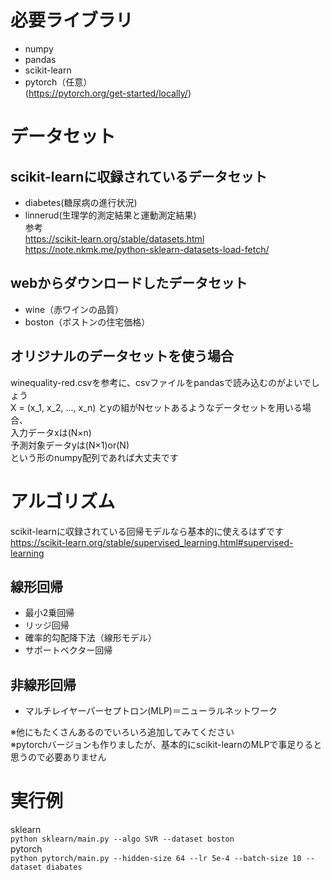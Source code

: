 # 必要ライブラリ  
* numpy  
* pandas  
* scikit-learn  
* pytorch（任意）  
(https://pytorch.org/get-started/locally/)  

# データセット  
## scikit-learnに収録されているデータセット  
* diabetes(糖尿病の進行状況)  
* linnerud(生理学的測定結果と運動測定結果)  
参考  
https://scikit-learn.org/stable/datasets.html  
https://note.nkmk.me/python-sklearn-datasets-load-fetch/  
## webからダウンロードしたデータセット  
* wine（赤ワインの品質）  
* boston（ボストンの住宅価格）  
## オリジナルのデータセットを使う場合  
winequality-red.csvを参考に、csvファイルをpandasで読み込むのがよいでしょう  
X = (x_1, x_2, ..., x_n) とyの組がNセットあるようなデータセットを用いる場合、  
入力データxは(N×n)  
予測対象データyは(N×1)or(N)      
という形のnumpy配列であれば大丈夫です  

# アルゴリズム
scikit-learnに収録されている回帰モデルなら基本的に使えるはずです  
https://scikit-learn.org/stable/supervised_learning.html#supervised-learning  
## 線形回帰
* 最小2乗回帰
* リッジ回帰
* 確率的勾配降下法（線形モデル）
* サポートベクター回帰
## 非線形回帰
* マルチレイヤーパーセプトロン(MLP)＝ニューラルネットワーク  

※他にもたくさんあるのでいろいろ追加してみてください  
※pytorchバージョンも作りましたが、基本的にscikit-learnのMLPで事足りると思うので必要ありません

# 実行例
sklearn  
`python sklearn/main.py --algo SVR --dataset boston`  
pytorch  
`python pytorch/main.py --hidden-size 64 --lr 5e-4 --batch-size 10 --dataset diabates` 
